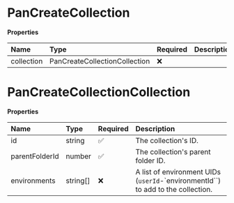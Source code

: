 # PanCreateCollection

**Properties**

| Name       | Type                          | Required | Description |
| :--------- | :---------------------------- | :------- | :---------- |
| collection | PanCreateCollectionCollection | ❌       |             |

# PanCreateCollectionCollection

**Properties**

| Name           | Type     | Required | Description                                                                      |
| :------------- | :------- | :------- | :------------------------------------------------------------------------------- |
| id             | string   | ✅       | The collection's ID.                                                             |
| parentFolderId | number   | ✅       | The collection's parent folder ID.                                               |
| environments   | string[] | ❌       | A list of environment UIDs (`userId`-`environmentId``) to add to the collection. |

<!-- This file was generated by liblab | https://liblab.com/ -->
